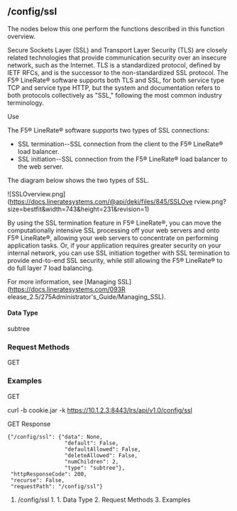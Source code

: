 ## /config/ssl

The nodes below this one perform the functions described in this function
overview.

Secure Sockets Layer (SSL) and Transport Layer Security (TLS) are closely
related technologies that provide communication security over an insecure
network, such as the Internet. TLS is a standardized protocol, defined by IETF
RFCs, and is the successor to the non-standardized SSL protocol. The F5®
LineRate® software supports both TLS and SSL, for both service type TCP and
service type HTTP, but the system and documentation refers to both protocols
collectively as "SSL," following the most common industry terminology.​​

Use

The F5® LineRate® software supports two types of SSL connections:

  * SSL termination--SSL connection from the client to the F5® LineRate® load balancer.
  * SSL initiation--SSL connection from the F5® LineRate® load balancer to the web server.

The diagram below shows the two types of SSL.

![SSLOverview.png](https://docs.lineratesystems.com/@api/deki/files/845/SSLOve
rview.png?size=bestfit&width=743&height=231&revision=1)

By using the SSL termination feature in F5® LineRate®, you can move the
computationally intensive SSL processing off your web servers and onto F5®
LineRate®, allowing your web servers to concentrate on performing application
tasks. Or, if your application requires greater security on your internal
network, you can use SSL initiation together with SSL termination to provide
end-to-end SSL security, while still allowing the F5® LineRate® to do full
layer 7 load balancing.

For more information, see [Managing SSL](https://docs.lineratesystems.com/093R
elease_2.5/275Administrator's_Guide/Managing_SSL).

#### Data Type

subtree

### Request Methods

GET

### Examples

GET

curl -b cookie.jar -k https://10.1.2.3:8443/lrs/api/v1.0/config/ssl

GET Response

    
    
    {"/config/ssl": {"data": None,
                      "default": False,
                      "defaultAllowed": False,
                      "deleteAllowed": False,
                      "numChildren": 2,
                      "type": "subtree"},
     "httpResponseCode": 200,
     "recurse": False,
     "requestPath": "/config/ssl"}
    

  1. /config/ssl
    1.       1. Data Type
    2. Request Methods
    3. Examples

